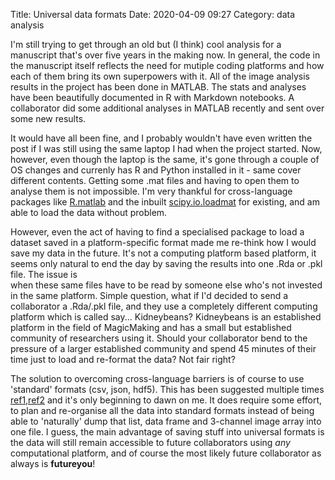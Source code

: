 Title: Universal data formats
Date: 2020-04-09 09:27
Category: data analysis

I'm still trying to get through an old but (I think) cool analysis for a manuscript 
that's over five years in the making now. In general, the code in the manuscript
itself reflects the need for mutiple coding platforms and how each of  them 
bring its own superpowers with it. All of the image analysis results in the project
has been done in MATLAB. The stats and analyses have been beautifully documented
in R with Markdown notebooks. A collaborator did some additional analyses in 
MATLAB recently and sent over some new results. 

It would have all been fine, and I probably  wouldn't have even written the post
if I was still using the same laptop I had when the project started. Now, however, 
even though the laptop is  the same, it's gone through a couple of OS changes 
and currenly has  R and Python installed in it -  same cover different contents. Getting some .mat files and having to open
them to analyse them is not impossible. I'm very thankful for cross-language packages like 
[R.matlab](https://cran.r-project.org/web/packages/R.matlab/index.html) and the inbuilt [scipy.io.loadmat](https://docs.scipy.org/doc/scipy/reference/generated/scipy.io.loadmat.html) for existing, and am able to load the data without problem. 

However, even the act of having to find a specialised package to load a dataset
saved in a platform-specific format made me re-think how I would save my data in the
future. It's not a computing platform based platform, it seems only natural to 
end the day by saving the results  into  one .Rda or .pkl file. The issue is  
when these same files have to be read by  someone else who's not invested
in the same platform. Simple question, what if I'd decided to send a collaborator
a .Rda/.pkl file, and they use a completely different computing platform which
is called say... Kidneybeans? Kidneybeans is an established platform in the 
field of MagicMaking and has a small but established community of researchers
using it. Should your collaborator bend to the pressure of a larger established 
community and spend 45 minutes of their time just to load and re-format the data?
Not fair right?

The solution to overcoming cross-language barriers is of course to use 'standard' formats (csv, json, hdf5). 
This has been suggested multiple times [ref1,ref2]() and it's only beginning to 
dawn on me. It does require some effort, to plan and re-organise all the data
into standard formats instead of being able to 'naturally' dump that list, 
data frame and 3-channel image array into one file. I guess, the main advantage of 
saving stuff into universal formats is the data will still remain accessible 
to future collaborators using *any* computational platform, and of course 
the most likely future collaborator as always is __futureyou__!
